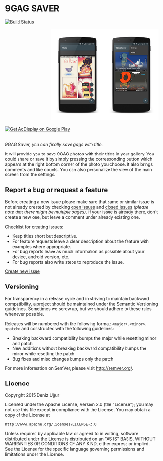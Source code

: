 # 9GAG SAVER
[![Build Status](https://travis-ci.org/DenizUgur/ninegagsaver.svg?branch=master)](https://travis-ci.org/DenizUgur/ninegagsaver)

<img alt="Main screen: saved gags" align="right" height="300"
   src="https://github.com/DenizUgur/ninegagsaver/raw/master/screenshot/screenshot_1.png" />
<img alt="Main screen: showing modified gag" align="right" height="300"
   src="https://github.com/DenizUgur/ninegagsaver/raw/master/screenshot/screenshot_2.png" />

<a href="http://get.acdisplay.org">
  <img alt="Get AcDisplay on Google Play" vspace="20"
       src="http://developer.android.com/images/brand/en_generic_rgb_wo_60.png" />
</a>

*9GAG Saver, you can finally save gags with title.*

It will provide you to save 9GAG photos with their titles in your gallery. You could share or save it by simply pressing the corresponding button which appears at the right bottom corner of the photo you choose. It also brings comments and like counts. You can also personalize the view of the main screen from the settings.

Report a bug or request a feature
----------------
Before creating a new issue please make sure that same or similar issue is not already created by checking [open issues][2] and [closed issues][3] *(please note that there might be multiple pages)*. If your issue is already there, don't create a new one, but leave a comment under already existing one.

Checklist for creating issues:

- Keep titles short but descriptive.
- For feature requests leave a clear description about the feature with examples where appropriate.
- For bug reports leave as much information as possible about your device, android version, etc.
- For bug reports also write steps to reproduce the issue.

[Create new issue][1]

Versioning
----------------
For transparency in a release cycle and in striving to maintain backward compatibility, a project should be maintained under the Semantic Versioning guidelines. Sometimes we screw up, but we should adhere to these rules whenever possible.

Releases will be numbered with the following format: `<major>.<minor>.<patch>` and constructed with the following guidelines:
- Breaking backward compatibility bumps the major while resetting minor and patch
- New additions without breaking backward compatibility bumps the minor while resetting the patch
- Bug fixes and misc changes bumps only the patch

For more information on SemVer, please visit http://semver.org/.

Licence
----------------
Copyright 2015 Deniz Uğur

Licensed under the Apache License, Version 2.0 (the "License");
you may not use this file except in compliance with the License.
You may obtain a copy of the License at

    http://www.apache.org/licenses/LICENSE-2.0

Unless required by applicable law or agreed to in writing, software
distributed under the License is distributed on an "AS IS" BASIS,
WITHOUT WARRANTIES OR CONDITIONS OF ANY KIND, either express or implied.
See the License for the specific language governing permissions and
limitations under the License.

[1]: https://github.com/DenizUgur/ninegagsaver/issues/new
[2]: https://github.com/DenizUgur/ninegagsaver/issues?state=open
[3]: https://github.com/DenizUgur/ninegagsaver/issues?state=closed
